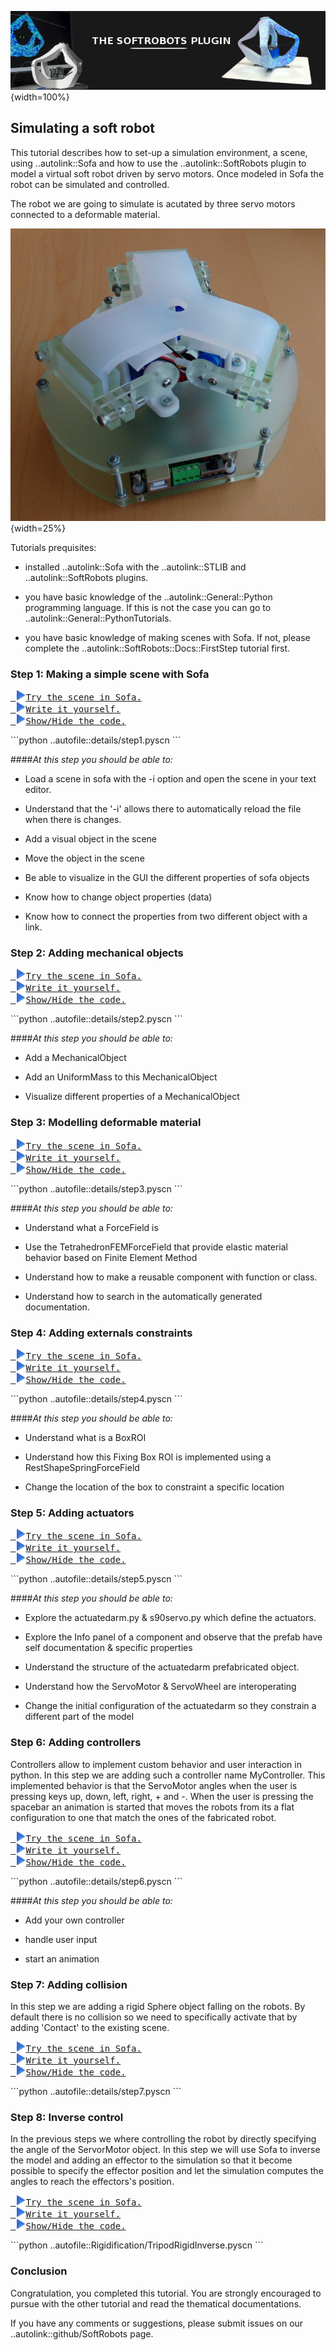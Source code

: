 ![](../../images/pluginimage.png){width=100%}

<script language="javascript">
function toggle(target) {
    d = document.getElementById(target);
    if(d.className === "show")
        d.className = "hide"
    else 
        d.className = "show"
    return false;
}
</script>


## Simulating a soft robot
This tutorial describes how to set-up a simulation environment, a scene, using ..autolink::Sofa and how to use the
..autolink::SoftRobots plugin to model a virtual soft robot driven by servo motors. Once modeled in Sofa the robot can be simulated and controlled.

The robot we are going to simulate is acutated by three servo motors connected to a deformable material. 

![](images/tripodPhoto.jpg){width=25%}

Tutorials prequisites:

- installed ..autolink::Sofa with the ..autolink::STLIB and
..autolink::SoftRobots plugins.

- you have basic knowledge of the ..autolink::General::Python programming language. If this is not the case you can go to ..autolink::General::PythonTutorials.

- you have basic knowledge of making scenes with Sofa. If not, please complete the ..autolink::SoftRobots::Docs::FirstStep tutorial first.


### Step 1: Making a simple scene with Sofa

<pre>
<a href="details/step1.pyscn"> <img src="../../images/icons/play.png" width="16px"/>Try the scene in Sofa.</a>
<a href="myproject/tripod.pyscn"> <img src="../../images/icons/play.png" width="16px"/>Write it yourself.</a>
<a href="javascript:void" onclick="toggle('step1code');"> <img src="../../images/icons/play.png" width="16px"/>Show/Hide the code.</a>
</pre>
<div id='step1code' class='hide'>
```python
..autofile::details/step1.pyscn
```
</div>
</div>

####<i>At this step you should be able to:</i>

- Load a scene in sofa with the -i option and open the scene in your text editor.

- Understand that the '-i' allows there to automatically reload the file when there is changes.

- Add a visual object in the scene

- Move the object in the scene

- Be able to visualize in the GUI the different properties of sofa objects

- Know how to change object properties (data)

- Know how to connect the properties from two different object with a link. 

### Step 2: Adding mechanical objects

<pre>
<a href="details/step2.pyscn"> <img src="../../images/icons/play.png" width="16px"/>Try the scene in Sofa.</a>
<a href="myproject/tripod.pyscn"> <img src="../../images/icons/play.png" width="16px"/>Write it yourself.</a>
<a href="javascript:void" onclick="toggle('step2code');"> <img src="../../images/icons/play.png" width="16px"/>Show/Hide the code.</a>
</pre>
<div id='step2code' class='hide'>
```python
..autofile::details/step2.pyscn
```
</div>
</div>

####<i>At this step you should be able to:</i>

- Add a MechanicalObject

- Add an UniformMass to this MechanicalObject

- Visualize different properties of a MechanicalObject


### Step 3: Modelling deformable material

<pre>
<a href="details/step3.pyscn"> <img src="../../images/icons/play.png" width="16px"/>Try the scene in Sofa.</a>
<a href="myproject/tripod.pyscn"> <img src="../../images/icons/play.png" width="16px"/>Write it yourself.</a>
<a href="javascript:void" onclick="toggle('step3code');"> <img src="../../images/icons/play.png" width="16px"/>Show/Hide the code.</a>
</pre>
<div id='step3code' class='hide'>
```python
..autofile::details/step3.pyscn
```
</div>
</div>

####<i>At this step you should be able to:</i>

- Understand what a ForceField is

- Use the TetrahedronFEMForceField that provide elastic material behavior based on Finite Element Method 

- Understand how to make a reusable component with function or class. 

- Understand how to search in the automatically generated documentation.

### Step 4: Adding externals constraints

<pre>
<a href="details/step4.pyscn"> <img src="../../images/icons/play.png" width="16px"/>Try the scene in Sofa.</a>
<a href="myproject/tripod.pyscn"> <img src="../../images/icons/play.png" width="16px"/>Write it yourself.</a>
<a href="javascript:void" onclick="toggle('step4code');"> <img src="../../images/icons/play.png" width="16px"/>Show/Hide the code.</a>
</pre>
<div id='step4code' class='hide'>
```python
..autofile::details/step4.pyscn
```
</div>
</div>

####<i>At this step you should be able to:</i>

- Understand what is a BoxROI 

- Understand how this Fixing Box ROI is implemented using a RestShapeSpringForceField

- Change the location of the box to constraint a specific location

### Step 5: Adding actuators

<pre>
<a href="details/step5.pyscn"> <img src="../../images/icons/play.png" width="16px"/>Try the scene in Sofa.</a>
<a href="myproject/tripod.pyscn"> <img src="../../images/icons/play.png" width="16px"/>Write it yourself.</a>
<a href="javascript:void" onclick="toggle('step5code');"> <img src="../../images/icons/play.png" width="16px"/>Show/Hide the code.</a>
</pre>
<div id='step5code' class='hide'>
```python
..autofile::details/step5.pyscn
```
</div>
</div>

####<i>At this step you should be able to:</i>

- Explore the actuatedarm.py & s90servo.py which define the actuators. 

- Explore the Info panel of a component and observe that the prefab have self documentation & specific properties

- Understand the structure of the actuatedarm prefabricated object.

- Understand how the ServoMotor & ServoWheel are interoperating

- Change the initial configuration of the actuatedarm so they constrain a different part of the model 


### Step 6: Adding controllers

Controllers allow to implement custom behavior and user interaction in python. In this step we are adding such a controller 
name MyController. This implemented behavior is that the ServoMotor angles when the user is pressing keys up, down, left, right, + and -.  When the user is pressing the spacebar an animation is started that moves the robots from its a flat configuration to one that match the ones of the fabricated robot. 

<pre>
<a href="details/step6.pyscn"> <img src="../../images/icons/play.png" width="16px"/>Try the scene in Sofa.</a>
<a href="myproject/tripod.pyscn"> <img src="../../images/icons/play.png" width="16px"/>Write it yourself.</a>
<a href="javascript:void" onclick="toggle('step6code');"> <img src="../../images/icons/play.png" width="16px"/>Show/Hide the code.</a>
</pre>
<div id='step6code' class='hide'>
```python
..autofile::details/step6.pyscn
```
</div>
</div>

####<i>At this step you should be able to:</i>

- Add your own controller

- handle user input

- start an animation 

### Step 7: Adding collision
In this step we are adding a rigid Sphere object falling on the robots. By default there is no collision so we need to specifically activate that by adding 'Contact' to the existing scene. 

<pre>
<a href="details/step7.pyscn"> <img src="../../images/icons/play.png" width="16px"/>Try the scene in Sofa.</a>
<a href="myproject/tripod.pyscn"> <img src="../../images/icons/play.png" width="16px"/>Write it yourself.</a>
<a href="javascript:void" onclick="toggle('step7code');"> <img src="../../images/icons/play.png" width="16px"/>Show/Hide the code.</a>
</pre>
<div id='step7code' class='hide'>
```python
..autofile::details/step7.pyscn
```
</div>
</div>



### Step 8: Inverse control
In the previous steps we where controlling  the robot by directly specifying the angle of the ServorMotor object. In this step we will use Sofa to inverse the model and adding an effector to the simulation so that it become possible to specify the effector position and let the simulation computes the angles to reach the effectors's position. 

<pre>
<a href="../Rigidification/TripodRigidInverse.pyscn"> <img src="../../images/icons/play.png" width="16px"/>Try the scene in Sofa.</a>
<a href="myproject/tripod.pyscn"> <img src="../../images/icons/play.png" width="16px"/>Write it yourself.</a>
<a href="javascript:void" onclick="toggle('step8code');"> <img src="../../images/icons/play.png" width="16px"/>Show/Hide the code.</a>
</pre>
<div id='step8code' class='hide'>
```python
..autofile::Rigidification/TripodRigidInverse.pyscn
```
</div>
</div>



### Conclusion
Congratulation, you completed this tutorial. You are strongly encouraged to pursue with the other tutorial and
read the thematical documentations.

If you have any comments or suggestions, please submit issues on our ..autolink::github/SoftRobots page.

